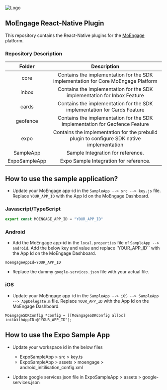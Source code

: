 ![Logo](/.github/logo.png)

## MoEngage React-Native Plugin

This repository contains the React-Native plugins for the [MoEngage](https://www.moengage.com) platform.

### Repository Description

|    Folder     | Description                                                                                   |
|:-------------:|:---------------------------------------------------------------------------------------------:|
|     core      | Contains the implementation for the SDK implementation for Core MoEngage Platform             |
|     inbox     | Contains the implementation for the SDK implementation for Inbox Feature                      |
|     cards     | Contains the implementation for the SDK implementation for Cards Feature                      |
|   geofence    | Contains the implementation for the SDK implementation for Geofence Feature                   |
|     expo      | Contains the implementation for the prebuild plugin to configure SDK native implementation    |
|   SampleApp   | Sample Integration for reference.                                                             |
| ExpoSampleApp | Expo Sample Integration for reference.                                                        |


## How to use the sample application?

- Update your MoEngage app-id in the `SampleApp --> src --> key.js` file. Replace `YOUR_APP_ID` with the App Id on the MoEngage Dashboard.

### Javascript/TypeScript

```js
export const MOENGAGE_APP_ID = "YOUR_APP_ID"
```

### Android

- Add the MoEngage app-id in the `local.properties` file of `SampleApp --> android`. Add the below key and value and replace `YOUR_APP_ID`` with the App Id on the MoEngage Dashboard.

```
moengageAppId=YOUR_APP_ID
```

- Replace the dummy `google-services.json` file with your actual file.

### iOS

- Update your MoEngage app-id in the `SampleApp --> iOS --> SampleApp --> AppDelegate.m` file. Replace `YOUR_APP_ID` with the App Id on the MoEngage Dashboard.

```objc
MoEngageSDKConfig *config = [[MoEngageSDKConfig alloc] initWithAppID:@"YOUR_APP_ID"];
```

## How to use the Expo Sample App

- Update your workspace id in the below files
    - ExpoSampleApp > src > key.ts
    - ExpoSampleApp > assets > moengage > android_initilisation_config.xml

- Update google services json file in ExpoSampleApp > assets > google-services.json